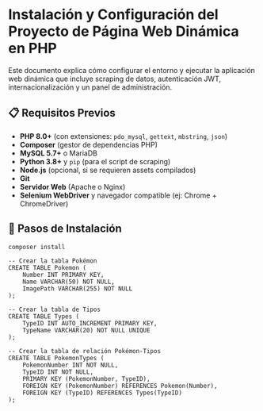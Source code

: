 # Instalación y Configuración del Proyecto de Página Web Dinámica en PHP
Este documento explica cómo configurar el entorno y ejecutar la aplicación web dinámica que incluye scraping de datos, autenticación JWT, internacionalización y un panel de administración.
## 📋 Requisitos Previos
- **PHP 8.0+** (con extensiones: `pdo_mysql`, `gettext`, `mbstring`, `json`)
- **Composer** (gestor de dependencias PHP)
- **MySQL 5.7+** o MariaDB
- **Python 3.8+** y `pip` (para el script de scraping)
- **Node.js** (opcional, si se requieren assets compilados)
- **Git**
- **Servidor Web** (Apache o Nginx)
- **Selenium WebDriver** y navegador compatible (ej: Chrome + ChromeDriver)
## 🚀 Pasos de Instalación
`composer install`
```
-- Crear la tabla Pokémon
CREATE TABLE Pokemon (
    Number INT PRIMARY KEY,
    Name VARCHAR(50) NOT NULL,
    ImagePath VARCHAR(255) NOT NULL
);

-- Crear la tabla de Tipos
CREATE TABLE Types (
    TypeID INT AUTO_INCREMENT PRIMARY KEY,
    TypeName VARCHAR(20) NOT NULL UNIQUE
);

-- Crear la tabla de relación Pokémon-Tipos
CREATE TABLE PokemonTypes (
    PokemonNumber INT NOT NULL,
    TypeID INT NOT NULL,
    PRIMARY KEY (PokemonNumber, TypeID),
    FOREIGN KEY (PokemonNumber) REFERENCES Pokemon(Number),
    FOREIGN KEY (TypeID) REFERENCES Types(TypeID)
);
```
